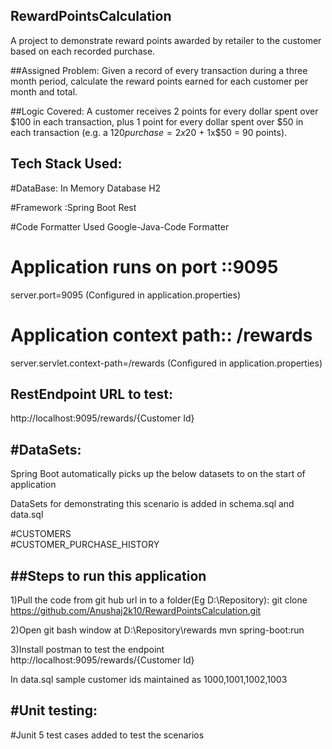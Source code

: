 ## RewardPointsCalculation
A project to demonstrate reward points awarded by retailer to the customer based on each recorded purchase.

##Assigned Problem:
Given a record of every transaction during a three month period, calculate the reward points earned for each customer per month and total.
 
##Logic Covered:
A customer receives 2 points for every dollar spent over $100 in each transaction, plus 1 point for every dollar spent over $50 in each transaction
(e.g. a $120 purchase = 2x$20 + 1x$50 = 90 points).

Tech Stack Used:
---------------
#DataBase: In Memory Database H2 

#Framework :Spring Boot Rest

#Code Formatter
Used Google-Java-Code Formatter


# Application runs on port ::9095
server.port=9095 (Configured in application.properties)

# Application context path:: /rewards
server.servlet.context-path=/rewards (Configured in application.properties)

RestEndpoint URL to test:
------------------------
http://localhost:9095/rewards/{Customer Id}


#DataSets:
---------

Spring Boot automatically picks up the below datasets to on the start of application

DataSets for demonstrating this scenario is  added in schema.sql and data.sql

#CUSTOMERS  
#CUSTOMER_PURCHASE_HISTORY 


##Steps to run this application
-------------------------------
1)Pull the code  from git hub url in to a folder(Eg D:\Repository):
git clone https://github.com/Anushaj2k10/RewardPointsCalculation.git

2)Open git bash window at D:\Repository\rewards
  mvn spring-boot:run
  
3)Install postman to test the endpoint
http://localhost:9095/rewards/{Customer Id}

In data.sql sample customer ids maintained as 1000,1001,1002,1003


#Unit testing:
-------------
#Junit 5 test cases added to test the scenarios












